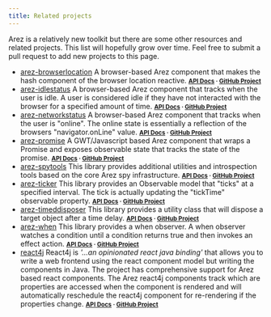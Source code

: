 ```yaml
---
title: Related projects
---
```


Arez is a relatively new toolkit but there are some other resources and related projects.
This list will hopefully grow over time. Feel free to submit a pull request to add new projects
to this page.

* [arez-browserlocation](https://github.com/arez/arez-browserlocation) A browser-based Arez component
  that makes the hash component of the browser location reactive.
  <span style="font-size: smaller">**[API Docs](https://arez.github.io/browserlocation) · [GitHub Project](https://github.com/arez/arez-browserlocation)**</span>
* [arez-idlestatus](https://github.com/arez/arez-idlestatus) A browser-based Arez component that tracks
  when the user is idle. A user is considered idle if they have not interacted with the browser for a
  specified amount of time.
  <span style="font-size: smaller">**[API Docs](https://arez.github.io/idlestatus) · [GitHub Project](https://github.com/arez/arez-idlestatus)**</span>
* [arez-networkstatus](https://github.com/arez/arez-networkstatus) A browser-based Arez component that
  tracks when the user is "online". The online state is essentially a reflection of the browsers
  "navigator.onLine" value.
  <span style="font-size: smaller">**[API Docs](https://arez.github.io/networkstatus) · [GitHub Project](https://github.com/arez/arez-networkstatus)**</span>
* [arez-promise](https://github.com/arez/arez-promise) A GWT/Javascript based Arez component that
  wraps a Promise and exposes observable state that tracks the state of the promise.
  <span style="font-size: smaller">**[API Docs](https://arez.github.io/promise) · [GitHub Project](https://github.com/arez/arez-promise)**</span>
* [arez-spytools](https://github.com/arez/arez-spytools) This library provides additional utilities and
  introspection tools based on the core Arez spy infrastructure.
  <span style="font-size: smaller">**[API Docs](https://arez.github.io/spytools) · [GitHub Project](https://github.com/arez/arez-spytools)**</span>
* [arez-ticker](https://github.com/arez/arez-ticker) This library provides an Observable model that "ticks"
  at a specified interval. The tick is actually updating the "tickTime" observable property.
  <span style="font-size: smaller">**[API Docs](https://arez.github.io/ticker) · [GitHub Project](https://github.com/arez/arez-ticker)**</span>
* [arez-timeddisposer](https://github.com/arez/arez-timeddisposer) This library provides a utility class
  that will dispose a target object after a time delay.
  <span style="font-size: smaller">**[API Docs](https://arez.github.io/timeddisposer) · [GitHub Project](https://github.com/arez/arez-timeddisposer)**</span>
* [arez-when](https://github.com/arez/arez-when) This library provides a when observer. A when observer watches
  a condition until a condition returns true and then invokes an effect action.
  <span style="font-size: smaller">**[API Docs](https://arez.github.io/when) · [GitHub Project](https://github.com/arez/arez-when)**</span>
* [react4j](https://github.com/react4j/react4j) React4j is *'...an opinionated react java binding'* that allows
  you to write a web frontend using the react component model but writing the components in Java. The project
  has comprehensive support for Arez based react components. The Arez react4j components track which are properties
  are accessed when the component is rendered and will automatically reschedule the react4j component for
  re-rendering if the properties change.
  <span style="font-size: smaller">**[API Docs](https://react4j.github.io/api) · [GitHub Project](https://github.com/react4j/react4j)**</span>
